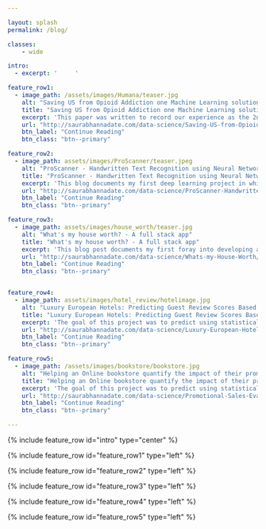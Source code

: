 ```yaml
---

layout: splash
permalink: /blog/

classes:
    - wide

intro: 
  - excerpt: '     '

feature_row1:
  - image_path: /assets/images/Humana/teaser.jpg
    alt: "Saving US from Opioid Addiction one Machine Learning solution at a time"
    title: "Saving US from Opioid Addiction one Machine Learning solution at a time"
    excerpt: 'This paper was written to record our experience as the 2nd place winners and recipients of a $15,000 reward in the 2019 Humana-Mays Healthcare Analytics Case Competition amongst 480 participating teams from across the US.'
    url: "http://saurabhannadate.com/data-science/Saving-US-from-Opioid-Addiction-one-Machine-Learning-solution-at-a-time/"
    btn_label: "Continue Reading"
    btn_class: "btn--primary"

feature_row2:
  - image_path: assets/images/ProScanner/teaser.jpeg
    alt: "ProScanner - Handwritten Text Recognition using Neural Networks"
    title: "ProScanner - Handwritten Text Recognition using Neural Networks"
    excerpt: 'This blog documents my first deep learning project in which we developed a neural network model using CNNs and LSTMs for Optical Character Recognition to convert handwritten text images into digital text.'
    url: "http://saurabhannadate.com/data-science/ProScanner-Handwritten-Text-Recognition/"
    btn_label: "Continue Reading"
    btn_class: "btn--primary"

feature_row3:
  - image_path: assets/images/house_worth/teaser.jpg
    alt: "What's my house worth? - A full stack app"
    title: "What's my house worth? - A full stack app"
    excerpt: 'This blog post documents my first foray into developing a full stack analytical pipeline to administer a machine learning solution including using AWS tools such as EC2, S3 and RDS for backend infrastructure and Flask for front end UI.'
    url: "http://saurabhannadate.com/data-science/Whats-my-House-Worth/"
    btn_label: "Continue Reading"
    btn_class: "btn--primary"


feature_row4:
  - image_path: assets/images/hotel_review/hotelimage.jpg
    alt: "Luxury European Hotels: Predicting Guest Review Scores Based on Hotel Reviews"
    title: "Luxury European Hotels: Predicting Guest Review Scores Based on Hotel Reviews"
    excerpt: 'The goal of this project was to predict using statistical modeling and machine learning the score, on a scale from 1 (lowest) to 10 (highest) that a reviewer will give after a stay at a luxury hotel in one of six European cities.'
    url: "http://saurabhannadate.com/data-science/Luxury-European-Hotels-Predicting-Guest-Review-Scores-Based-on-Hotel-Reviews/"
    btn_label: "Continue Reading"
    btn_class: "btn--primary"

feature_row5:
  - image_path: /assets/images/bookstore/bookstore.jpg
    alt: "Helping an Online bookstore quantify the impact of their promotion strategy"
    title: "Helping an Online bookstore quantify the impact of their promotion strategy"
    excerpt: 'The goal of this project was to predict using statistical modeling whether a given customer will respond to a promotional email sent out by an online bookstore, and how much they will spend on buying books if they do respond.'
    url: "http://saurabhannadate.com/data-science/Promotional-Sales-Evaluation-A-Predictive-Model/"
    btn_label: "Continue Reading"
    btn_class: "btn--primary"

---
```


{% include feature_row id="intro" type="center" %}

{% include feature_row id="feature_row1" type="left" %}

{% include feature_row id="feature_row2" type="left" %}

{% include feature_row id="feature_row3" type="left" %}

{% include feature_row id="feature_row4" type="left" %}

{% include feature_row id="feature_row5" type="left" %}